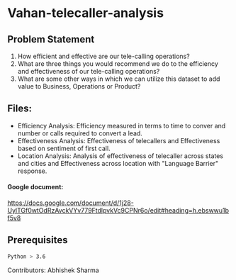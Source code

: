 # Vahan-telecaller-analysis


## Problem Statement

1. How efficient and effective are our tele-calling operations?
2. What are three things you would recommend we do to the efficiency and effectiveness of
our tele-calling operations?
3. What are some other ways in which we can utilize this dataset to add value to Business,
Operations or Product?

## Files:
* Efficiency Analysis: Efficiency measured in terms to time to conver and number or calls required to convert a lead.
* Effectiveness Analysis: Effectiveness of telecallers and Effectiveness based on sentiment of first call.
* Location Analysis: Analysis of effectiveness of telecaller across states and cities and Effectiveness across location with "Language Barrier" response.


#### Google document: 
https://docs.google.com/document/d/1j28-UylTGf0wtOdRzAvckVYv779FtdlpvkVc9CPNr6o/edit#heading=h.ebswwu1bf5v8

## Prerequisites

```bash
Python > 3.6
```
Contributors:
Abhishek Sharma
